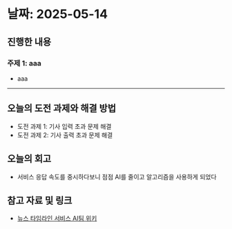 # 날짜: 2025-05-14

## 진행한 내용
### 주제 1: aaa
- aaa

---

## 오늘의 도전 과제와 해결 방법
- 도전 과제 1: 기사 입력 초과 문제 해결
- 도전 과제 2: 기사 출력 초과 문제 해결

## 오늘의 회고
- 서비스 응답 속도를 중시하다보니 점점 AI를 줄이고 알고리즘을 사용하게 되었다
  
## 참고 자료 및 링크
- [뉴스 타임라인 서비스 AI팀 위키](https://github.com/100-hours-a-week/18-team-timeline-wiki/wiki/AI-Wiki)
